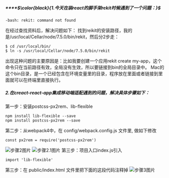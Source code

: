 ##### ****$\color{black}{1.今天在装react的脚手架rekit时候遇到了一个问题：}$

```
-bash: rekit: command not found
```
在经过查找资料后，解决问题如下：
找到reikit的安装路径，我的是/usr/local/Cellar/node/7.5.0/bin/rekit，然后分2步走：
```
$ cd /usr/local/bin/
$ ln -s /usr/local/Cellar/node/7.5.0/bin/rekit
```
出现这种问题的主要原因是：比如我要创建一个应用rekit create my-app，这个命令只在当前路径有效，全局没有生效，所以要链接到bin的全局目录中。
Mac的这个bin目录，是一个已经包含在环境变量里的目录，程序放在里面或者链接到里面就可以在终端里直接执行。


##### **2.在creact-react-app集成移动端适配遇到的问题，解决具体步骤如下：**
第一步：安装postcss-px2rem、lib-flexible
```
npm install lib-flexible --save
npm install postcss-px2rem --save
```
第二步：从webpack4中，在 config/webpack.config.js 文件里, 做如下修改
```
const px2rem = require('postcss-px2rem')
```
![步骤2图片](http://ico2.net/img/1.png)
![步骤2.1图片](http://ico2.net/img/2.1.png)
第三步：项目入口index.js引入
```
import 'lib-flexible'
```
第三步：在 public/index.html 文件里把下面的这段代码注释掉
![步骤3图片](http://ico2.net/img/2.png)
